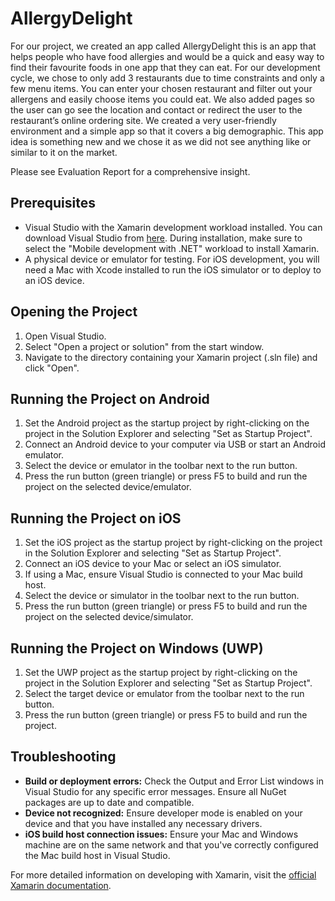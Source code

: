 # AllergyDelight

For our project, we created an app called AllergyDelight this is an app that helps people
who have food allergies and would be a quick and easy way to find their favourite foods in one
app that they can eat. For our development cycle, we chose to only add 3 restaurants due to time
constraints and only a few menu items. You can enter your chosen restaurant and filter out your
allergens and easily choose items you could eat. We also added pages so the user can go see the
location and contact or redirect the user to the restaurant’s online ordering site. We created a
very user-friendly environment and a simple app so that it covers a big demographic. This app
idea is something new and we chose it as we did not see anything like or similar to it on the
market.

Please see Evaluation Report for a comprehensive insight.

## Prerequisites

- Visual Studio with the Xamarin development workload installed. You can download Visual Studio from [here](https://visualstudio.microsoft.com/downloads/). During installation, make sure to select the "Mobile development with .NET" workload to install Xamarin.
- A physical device or emulator for testing. For iOS development, you will need a Mac with Xcode installed to run the iOS simulator or to deploy to an iOS device.

## Opening the Project

1. Open Visual Studio.
2. Select "Open a project or solution" from the start window.
3. Navigate to the directory containing your Xamarin project (.sln file) and click "Open".

## Running the Project on Android

1. Set the Android project as the startup project by right-clicking on the project in the Solution Explorer and selecting "Set as Startup Project".
2. Connect an Android device to your computer via USB or start an Android emulator.
3. Select the device or emulator in the toolbar next to the run button.
4. Press the run button (green triangle) or press F5 to build and run the project on the selected device/emulator.

## Running the Project on iOS

1. Set the iOS project as the startup project by right-clicking on the project in the Solution Explorer and selecting "Set as Startup Project".
2. Connect an iOS device to your Mac or select an iOS simulator.
3. If using a Mac, ensure Visual Studio is connected to your Mac build host.
4. Select the device or simulator in the toolbar next to the run button.
5. Press the run button (green triangle) or press F5 to build and run the project on the selected device/simulator.

## Running the Project on Windows (UWP)

1. Set the UWP project as the startup project by right-clicking on the project in the Solution Explorer and selecting "Set as Startup Project".
2. Select the target device or emulator from the toolbar next to the run button.
3. Press the run button (green triangle) or press F5 to build and run the project.

## Troubleshooting

- **Build or deployment errors:** Check the Output and Error List windows in Visual Studio for any specific error messages. Ensure all NuGet packages are up to date and compatible.
- **Device not recognized:** Ensure developer mode is enabled on your device and that you have installed any necessary drivers.
- **iOS build host connection issues:** Ensure your Mac and Windows machine are on the same network and that you've correctly configured the Mac build host in Visual Studio.

For more detailed information on developing with Xamarin, visit the [official Xamarin documentation](https://docs.microsoft.com/xamarin/).
